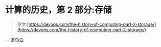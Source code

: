 # 计算的历史，第 2 部分:存储

> 原文:[https://devops.com/the-history-of-computing-part-2-storage/](https://devops.com/the-history-of-computing-part-2-storage/)

— [罗尔泊](https://devops.com/author/breselman/)